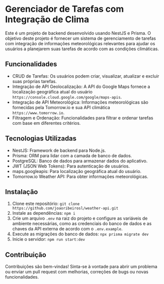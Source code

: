 # Gerenciador de Tarefas com Integração de Clima

Este é um projeto de backend desenvolvido usando NestJS e Prisma. O objetivo deste projeto é fornecer um sistema de gerenciamento de tarefas com integração de informações meteorológicas relevantes para ajudar os usuários a planejarem suas tarefas de acordo com as condições climáticas.

## Funcionalidades

- CRUD de Tarefas: Os usuários podem criar, visualizar, atualizar e excluir suas próprias tarefas.
- Integração de API Geolocalização: A API do Google Maps fornece a localização geográfica atual do usuário `https://console.cloud.google.com/google/maps-apis`.
- Integração de API Meteorológica: Informações meteorológicas são fornecidas pela Tomorrow.io e sua API climática `https://www.tomorrow.io`.
- Filtragem e Ordenação: Funcionalidades para filtrar e ordenar tarefas com base em diferentes critérios.

## Tecnologias Utilizadas

- NestJS: Framework de backend para Node.js.
- Prisma: ORM para lidar com a camada de banco de dados.
- PostgreSQL: Banco de dados para armazenar dados do aplicativo.
- JWT (JSON Web Tokens): Para autenticação de usuários.
- maps.googleapis: Para localização geográfica atual do usuário.
- Tomorrow.io Weather API: Para obter informações meteorológicas.

## Instalação

1. Clone este repositório: `git clone https://github.com/joaoribeirosl/weather-api.git`
2. Instale as dependências: `npm i`
3. Crie um arquivo `.env` na raiz do projeto e configure as variáveis de ambiente necessárias, como as credenciais do banco de dados e as chaves da API externa de acordo com o `.env.example`.
4. Execute as migrações do banco de dados: `npx prisma migrate dev`
5. Inicie o servidor: `npm run start:dev`

## Contribuição

Contribuições são bem-vindas! Sinta-se à vontade para abrir um problema ou enviar um pull request com melhorias, correções de bugs ou novas funcionalidades.
